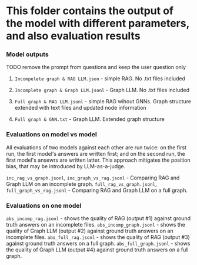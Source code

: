 # This folder contains the output of the model with different parameters, and also evaluation results

### Model outputs
TODO remove the prompt from questions and keep the user question only

1. `Incompelete graph & RAG LLM.json` - simple RAG. No .txt files included
2. `Incomplete graph & Graph LLM.jsonl` - Graph LLM. No .txt files included

3. `Full graph & RAG LLM.jsonl` - simple RAG wihout GNNs. Graph structure extended with text files and updated node information
4. `Full graph & GNN.txt` - Graph LLM. Extended graph structure

### Evaluations on model vs model

All evaluations of two models against each other are run twice: on the first run, the first model's answers are written first; and on the second run, the first model's ansewrs are written latter. This approach mitigates the position bias, that may be introduced by LLM-as-a-judge.

`inc_rag_vs_graph.jsonl`, `inc_graph_vs_rag.jsonl` - Comparing RAG and Graph LLM on an incomplete graph.
`full_rag_vs_graph.jsonl`, `full_graph_vs_rag.jsonl` - Comparing RAG and Graph LLM on a full graph.

### Evaluations on one model

`abs_incomp_rag.jsonl` - shows the quality of RAG (output #1) against ground truth answers on an incomplete files.
`abs_incomp_graph.jsonl` - shows the quality of Graph LLM (output #2) against ground truth answers on an incomplete files.
`abs_full_rag.jsonl` - shows the quality of RAG (output #3) against ground truth answers on a full graph.
`abs_full_graph.jsonl` - shows the quality of Graph LLM (output #4) against ground truth answers on a full graph.